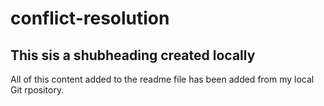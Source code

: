 # conflict-resolution

## This sis a shubheading created locally

All of this content added to the readme file has been added from my local Git rpository.